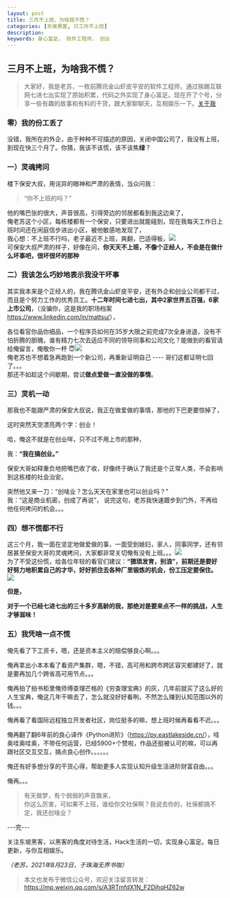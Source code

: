 ```yaml
---
layout: post
title: 三月不上班，为啥我不慌？
categories: [东坡黑客, 只工作不上班]
description: 
keywords: 身心富足， 软件工程师， 创业
---
```


## 三月不上班，为啥我不慌？

> 大家好，我是老苏，一枚前腾讯金山虾皮平安的软件工程师，通过挨踢互联网七进七出实现了原始积累，代码之外实现了身心富足。现在开了个号，分享一些有趣的故事和有料的干货，跟大家聊聊天，互相娱乐一下。[关于我](https://mp.weixin.qq.com/s/Tw2uqNwH6G_0oyHwJORDCg)

### 零）我的份工丢了

没错，我所在的外企，由于种种不可描述的原因，关闭中国公司了，我没有上班，到现在快三个月了。你猜，我该不该慌，该不该焦**绿**？  

### 一）灵魂拷问  

楼下保安大叔，用诧异的眼神和严肃的表情，当众问我：

> “你不上班的吗？”

他的嘴巴张的很大，声音很高，引得旁边的邻居都看到我这边来了，  
俺老苏这个小区，每栋楼都有一个保安，只要进出就能碰到，现在我每天工作日上班时间还在闲庭信步进出小区，被他敏感地发现了，  
我心想：不上班不行吗，老子最近不上班，爽翻，巴适得板，![](https://mmbiz.qpic.cn/mmbiz_png/PA0zahD84YQ3Vou1ng4icVjVSxicep5ygiaSZf1TOKUBibAw4YTQhRLraHV4ictFdD0ic85ESJ2XvabLVHicGpw0D4IFw/640?wx_fmt=png)  
可保安大叔严肃的样子，好像在问，**你天天不上班，不像个正经人，不会是在做什么坏事吧，很坏很坏的那种**  

### 二）我该怎么巧妙地表示我没干坏事

其实我本来是个正经人的，我在腾讯金山虾皮平安，还有外企和创业公司都干过，而且是个努力工作的优秀员工。**十二年时间七进七出，其中2家世界五百强，6家上市公司**，（没骗你，这是我的职场档案<https://www.linkedin.com/in/mattsu/>），

各位看官你品你细品，一个程序员如何在35岁大限之前完成7次全身进退，没有不怕折腾的胆魄，谁有精力七次去适应不同的领导同事和公司文化？能做到的看官请给俺留言，俺敬你一杯 😇![](https://mmbiz.qpic.cn/mmbiz_png/PA0zahD84YQ3Vou1ng4icVjVSxicep5ygiaqXIrJJAaGfjQibAlVl9YEYrZfrxxHqKPibm74L8ytJtsmriaKQy2LIPbw/640?wx_fmt=png)  
俺老苏也不想着急再跑到一个新公司，再重新证明自己 ---- 哥们这都证明七回了。。。  
那还不如趁这个间歇期，尝试**做点爱做一直没做的事情**。  

### 三）灵机一动

那我也不能跟严肃的保安大叔说，我正在做爱做的事情，那他的下巴更要惊掉了，

这时突然天空漂亮两个字：创业！

哈，俺这不就是在创业咩，只不过不用上市的那种，

我：**“我在搞创业。”**

保安大哥如释重负地把嘴巴收了收，好像终于确认了我还是个正常人类，不会影响到这栋楼的社会治安。

突然他又来一刀：“创啥业？怎么天天在家里也可以创业吗？”  
我：“这是商业机密，创成了再说”， 说完这句，老苏我快速踱步到门外，不再给他任何拷问的机会。。。  

### 四）想不慌都不行

这三个月，我一面在坚定地做爱做的事，一面受到媳妇，家人，同事同学，还有邻居甚至保安大哥的灵魂拷问，大家都非常关切俺有没有上班。。。![](https://mmbiz.qpic.cn/mmbiz_png/PA0zahD84YQo0icQqRzSgo0HvJ40cICt9k3Gxx2bb0cn1oZJt9cffc7wdibBL8Dg85ib5xhFpZvygAgBYFiamTdWSg/640?wx_fmt=png)  
为了不受这份慌，给各位年轻的看官们建议：**“猥琐发育，别浪”，**前期还是要好好努力地积累自己的才华，好好抓住去各种厂里锻炼的机会，份工压定要保住。**![](https://mmbiz.qpic.cn/mmbiz_png/PA0zahD84YQ3Vou1ng4icVjVSxicep5ygiamPqicvYuALtySRaOXeULufJoP1g6VFA7twYK7hNxHz4uX1QdRo4ZooQ/640?wx_fmt=png)**

**但是，** 

**对于一个已经七进七出的三十多岁高龄的我，那绝对是要来点不一样的挑战，人生才够滋味！**

### 五）我凭啥一点不慌

俺先看了下工资卡，嗯，还是资本主义的赔偿够良心啊。。。

俺再拿出小本本看了看资产集群，嗯，不错，高可用和跨市跨区容灾都建好了，就是要再加几个跨省高可用节点。。。

俺再拍了拍书柜里俺师傅查理芒格的《穷查理宝典》的灰，几年前就买了这么好的人生宝典，俺这几年干嘛去了，怎么就没好好看咧，不然怎么赚到认知范围以外的钱。。。

俺再看了看国际远程独立开发者社区，岗位挺多的嘛，想上班时候再看看不迟。。。

俺再翻了翻6年前的良心译作《Python进阶》（<https://py.eastlakeside.cn/>），哇奥哇奥哇奥，不带任何运营，已经5900+个赞啦，作品还挺被认可的嘛，可以再跟社区交互交互，搞点良心创作。。。。。。

俺还有好多想分享的干货心得，帮助更多人实现认知升级生活进阶财富自由。。。

俺再。。。  
  

> 有天做梦，有个弱弱的声音飘来，  
> 你这么厉害，可如果不上班，谁给你交社保啊？我说去你的，社保都搞不定，我还创啥业？

\---完---  
  
关注东坡黑客，以黑客的角度对待生活，Hack生活的一切，实现身心富足。每日更新，与你互相娱乐。

*（老苏，2021年8月23日，于珠海无界书咖）*

> 本文也发布于微信公众号，欢迎关注留言转发： <https://mp.weixin.qq.com/s/A3RTmfdX1N_F2DihqHZ62w>